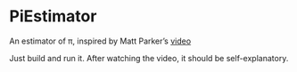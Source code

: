 # PiEstimator
An estimator of π, inspired by Matt Parker’s [video](https://youtu.be/RZBhSi_PwHU)

Just build and run it. After watching the video, it should be self-explanatory.
